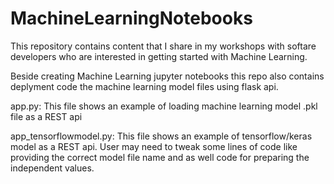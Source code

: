 # MachineLearningNotebooks
This repository contains content that I share in my workshops with softare developers who are interested in getting started with Machine Learning.

Beside creating Machine Learning jupyter notebooks this repo also contains deplyment code the machine learning model files using flask api.

app.py: This file shows an example of loading machine learning model .pkl file as a REST api

app_tensorflowmodel.py: This file shows an example of tensorflow/keras model as a REST api. User may need to tweak some lines of code like providing the correct model file name and as well code for preparing the independent values.
